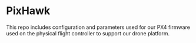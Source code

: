 # PixHawk
This repo includes configuration and parameters used for our PX4 firmware used on the physical flight controller to support our drone platform. 

